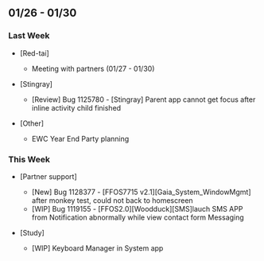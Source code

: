 ## 01/26 - 01/30 ##

### Last Week ###

* [Red-tai]
    - Meeting with partners (01/27 - 01/30)

* [Stingray]
    - [Review] Bug 1125780 - [Stingray] Parent app cannot get focus after inline activity child finished

* [Other]
    - EWC Year End Party planning

### This Week ###

* [Partner support]
    - [New] Bug 1128377 - [FFOS7715 v2.1][Gaia_System_WindowMgmt] after monkey test, could not back to homescreen
    - [WIP] Bug 1119155 - [FFOS2.0][Woodduck][SMS]lauch SMS APP from Notification abnormally while view contact form Messaging

* [Study]
    - [WIP] Keyboard Manager in System app
